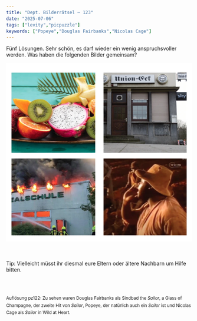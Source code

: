 ```yaml
---
title: "Dept. Bilderrätsel – 123"
date: "2025-07-06"
tags: ["levity","picpuzzle"]
keywords: ["Popeye","Douglas Fairbanks","Nicolas Cage"]
---
```

Fünf Lösungen. Sehr schön, es darf wieder ein wenig anspruchsvoller werden. Was haben die folgenden Bilder gemeinsam?
<br/>

<img  src="/assets/img/picpuzzle/picpuzzle123.webp" alt="Bilderrätsel123">

<br/>
<br/>
<br/>

Tip: Vielleicht müsst ihr diesmal eure Eltern oder ältere Nachbarn um Hilfe bitten.

<br/>
<br/>

<sup>Auflösung pz122: Zu sehen waren Douglas Fairbanks als Sindbad the <i>Sailor</i>, a Glass of Champagne, der zweite Hit von <i>Sailor</i>, Popeye, der natürlich auch ein <i>Sailor</i> ist und Nicolas Cage als <i>Sailor</i> in Wild at Heart. </sup>
